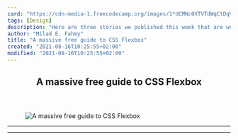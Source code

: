 ```yaml
---
card: "https://cdn-media-1.freecodecamp.org/images/1*dCMNc0XTVTdWqCtDqVrjFg.png"
tags: [Design]
description: "Here are three stories we published this week that are worth "
author: "Milad E. Fahmy"
title: "A massive free guide to CSS Flexbox"
created: "2021-08-16T10:25:55+02:00"
modified: "2021-08-16T10:25:55+02:00"
---
```

<div class="site-wrapper">
<main id="site-main" class="site-main outer">
<div class="inner">
<article class="post-full post tag-design tag-web-development tag-programming tag-tech tag-startup ">
<header class="post-full-header">
<h1 class="post-full-title">A massive free guide to CSS Flexbox</h1>
</header>
<figure class="post-full-image">
<picture>
<source media="(max-width: 700px)" sizes="1px" srcset="data:image/gif;base64,R0lGODlhAQABAIAAAAAAAP///yH5BAEAAAAALAAAAAABAAEAAAIBRAA7 1w">
<source media="(min-width: 701px)" sizes="(max-width: 800px) 400px,
(max-width: 1170px) 700px,
1400px" srcset="https://cdn-media-1.freecodecamp.org/images/1*dCMNc0XTVTdWqCtDqVrjFg.png 300w,
https://cdn-media-1.freecodecamp.org/images/1*dCMNc0XTVTdWqCtDqVrjFg.png 600w,
https://cdn-media-1.freecodecamp.org/images/1*dCMNc0XTVTdWqCtDqVrjFg.png 1000w,
https://cdn-media-1.freecodecamp.org/images/1*dCMNc0XTVTdWqCtDqVrjFg.png 2000w">
<img onerror="this.style.display='none'" src="https://cdn-media-1.freecodecamp.org/images/1*dCMNc0XTVTdWqCtDqVrjFg.png" alt="A massive free guide to CSS Flexbox">
</picture>
</figure>
<section class="post-full-content">
<div class="post-content">
</div>
<hr>
<hr>
</section>
</article>
</div>
</main>
</div>
<!-- Google Tag Manager (noscript) -->
<!-- End Google Tag Manager (noscript) -->
